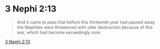 # 3 Nephi 2:13

> And it came to pass that before this thirteenth year had passed away the Nephites were threatened with utter destruction because of this war, which had become exceedingly sore.

[3 Nephi 2:13](https://www.churchofjesuschrist.org/study/scriptures/bofm/3-ne/2?lang=eng&id=p13#p13)


